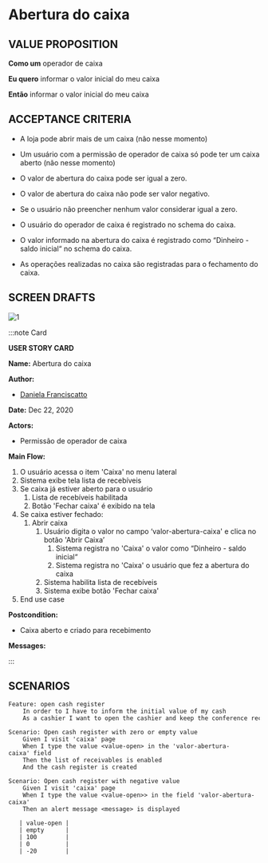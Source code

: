 # Abertura do caixa

## VALUE PROPOSITION

 **Como um** operador de caixa

 **Eu quero** informar o valor inicial do meu caixa

 **Então** informar o valor inicial do meu caixa

## ACCEPTANCE CRITERIA

- A loja pode abrir mais de um caixa (não nesse momento)

- Um usuário com a permissão de operador de caixa só pode ter um caixa aberto (não nesse momento)

- O valor de abertura do caixa pode ser igual a zero.

- O valor de abertura do caixa não pode ser valor negativo.

- Se o usuário não preencher nenhum valor considerar igual a zero.

- O usuário do operador de caixa é registrado no schema do caixa.

- O valor informado na abertura do caixa é registrado como “Dinheiro - saldo inicial“ no schema do caixa.

- As operações realizadas no caixa são registradas para o fechamento do caixa.

## SCREEN DRAFTS

![1](/img/must-ERP/abertura-caixa.png)

:::note Card

**USER STORY CARD**

**Name:** Abertura do caixa

**Author:** 

- [Daniela Franciscatto](https://github.com/danielaanjos) 

**Date:** Dec 22, 2020

**Actors:**  

- Permissão de operador de caixa

**Main Flow:**

1. O usuário acessa o item 'Caixa' no menu lateral
2. Sistema exibe tela lista de recebíveis
3. Se caixa  já estiver aberto para o usuário
    1. Lista de recebíveis habilitada
    2. Botão 'Fechar caixa' é exibido na tela
4. Se caixa estiver fechado:
    1. Abrir caixa
        1. Usuário digita o valor no campo ‘valor-abertura-caixa' e clica no botão 'Abrir Caixa’
            1. Sistema registra no 'Caixa' o valor como “Dinheiro - saldo inicial“
            2. Sistema registra no 'Caixa' o usuário que fez a abertura do caixa
        2. Sistema habilita lista de recebíveis
        3. Sistema exibe botão 'Fechar caixa'
5. End use case

**Postcondition:**

- Caixa aberto e criado para recebimento

**Messages:**

:::

## SCENARIOS

```gherkin
Feature: open cash register
    In order to I have to inform the initial value of my cash
    As a cashier I want to open the cashier and keep the conference record

Scenario: Open cash register with zero or empty value
    Given I visit 'caixa' page
    When I type the value <value-open> in the 'valor-abertura-caixa' field
    Then the list of receivables is enabled
    And the cash register is created

Scenario: Open cash register with negative value
    Given I visit 'caixa' page
    When I type the value <value-open>> in the field 'valor-abertura-caixa'
    Then an alert message <message> is displayed

   | value-open |
   | empty      |
   | 100        |
   | 0          |
   | -20        |
```